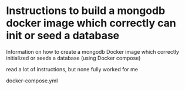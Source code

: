 # Instructions to build a mongodb docker image which correctly can init or seed a database
Information on how to create a mongodb Docker image which correctly initialized or seeds a database (using Docker compose)

read a lot of instructions, but none fully worked for me

docker-compose.yml

